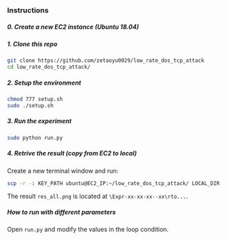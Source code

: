 ### Instructions

##### 0. Create a new EC2 instance (Ubuntu 18.04)

##### 1. Clone this repo

```bash
git clone https://github.com/zetaoyu0029/low_rate_dos_tcp_attack
cd low_rate_dos_tcp_attack/
```

##### 2. Setup the environment

```bash
chmod 777 setup.sh
sudo ./setup.sh
```

##### 3. Run the experiment

```bash
sudo python run.py
```

##### 4. Retrive the result (copy from EC2 to local)

Create a new terminal window and run:

```bash
scp -r -i KEY_PATH ubuntu@EC2_IP:~/low_rate_dos_tcp_attack/ LOCAL_DIR
```

The result `res_all.png` is located at `\Expr-xx-xx-xx--xx\rto...`.

##### How to run with different parameters

Open `run.py` and modify the values in the loop condition.
